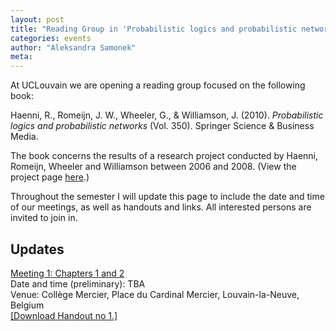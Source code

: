 ```yaml
---
layout: post
title: "Reading Group in 'Probabilistic logics and probabilistic networks' at UCLouvain"
categories: events 
author: "Aleksandra Samonek"
meta: 
---
```


At UCLouvain we are opening a reading group focused on the following book:  

Haenni, R., Romeijn, J. W., Wheeler, G., & Williamson, J. (2010). _Probabilistic logics and probabilistic networks_ (Vol. 350). Springer Science & Business Media.

The book concerns the results of a research project conducted by Haenni, Romeijn, Wheeler and Williamson between 2006 and 2008. (View the project page [here](https://blogs.kent.ac.uk/jonw/projects/progicnet-probabilistic-logic-and-probabilistic-networks/).)

Throughout the semester I will update this page to include the date and time of our meetings, as well as handouts and links. All interested persons are invited to join in.

## Updates

<u>Meeting 1: Chapters 1 and 2</u>  
Date and time (preliminary): TBA  
Venue: Collège Mercier, Place du Cardinal Mercier, Louvain-la-Neuve, Belgium  
[ [Download Handout no 1.] ](/handouts/progicnet/ASamonekProgicAndNetworksReadingGroup-Handout01Chapters01-ver1.0.pdf)  